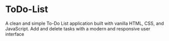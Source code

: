 # ToDo-List
A clean and simple To-Do List application built with vanilla HTML, CSS, and JavaScript. Add and delete tasks with a modern and responsive user interface
